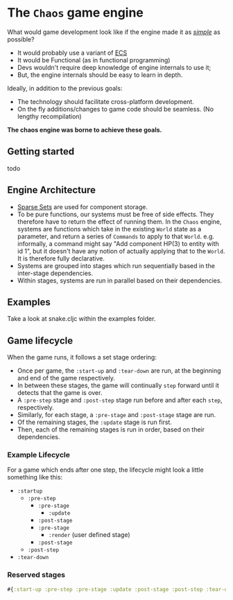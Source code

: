 # The `Chaos` game engine
What would game development look like if the engine made it as [_simple_](https://www.youtube.com/watch?v=SxdOUGdseq4) as possible? 
- It would probably use a variant of [ECS](https://github.com/SanderMertens/ecs-faq)
- It would be Functional (as in functional programming)
- Devs wouldn't require deep knowledge of engine internals to use it;
- But, the engine internals should be easy to learn in depth.

Ideally, in addition to the previous goals:
- The technology should facilitate cross-platform development.
- On the fly additions/changes to game code should be seamless. (No lengthy recompilation) 

**The chaos engine was borne to achieve these goals.**

## Getting started
todo

## Engine Architecture
- [Sparse Sets](https://programmingpraxis.com/2012/03/09/sparse-sets/) are used for component storage.
- To be pure functions, our systems must be free of side effects. They therefore have to return the effect of running them. In the `Chaos` engine, systems are
  functions which take in the existing `World` state as a parameter, and return a series of `Commands` to apply to that `World`. e.g. informally, a command might say
  "Add component HP(3) to entity with id 1", but it doesn't have any notion of actually applying that to the `World`. It is therefore fully declarative. 
- Systems are grouped into stages which run sequentially based in the inter-stage dependencies.
- Within stages, systems are run in parallel based on their dependencies.

## Examples
Take a look at snake.cljc within the examples folder.

## Game lifecycle
When the game runs, it follows a set stage ordering:
- Once per game, the `:start-up` and `:tear-down` are run, at the beginning and end of the game respectively.
- In between these stages, the game will continually `step` forward until it detects that the game is over.
- A `:pre-step` stage and `:post-step` stage run before and after each `step`, respectively.
- Similarly, for each stage, a `:pre-stage` and `:post-stage` stage are run.
- Of the remaining stages, the `:update` stage is run first.
- Then, each of the remaining stages is run in order, based on their dependencies.

### Example Lifecycle
For a game which ends after one step, the lifecycle might look a little something like this:
- `:startup`
  - `:pre-step`
    - `:pre-stage`
      - `:update`
    - `:post-stage`
    - `:pre-stage`
      - `:render` (user defined stage)
    - `:post-stage`
  - `:post-step`
- `:tear-down`

### Reserved stages
```clojure
#{:start-up :pre-step :pre-stage :update :post-stage :post-step :tear-down}
```

